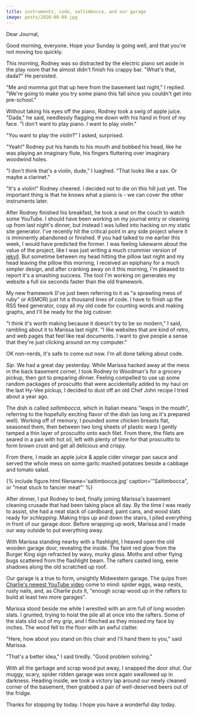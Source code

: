 ```yaml
---
title: instruments, code, saltimbocca, and our garage
image: posts/2020-08-09.jpg
---
```


Dear Journal,

Good morning, everyone. Hope your Sunday is going well, and that
you're not moving too quickly.

This morning, Rodney was so distracted by the electric piano set aside
in the play room that he almost didn't finish his crappy bar.  "What's
that, dada?" He persisted.

"Me and momma got that up here from the basement last night," I
replied.  "We're going to make you try some piano this fall since you
couldn't get into pre-school."

Without taking his eyes off the piano, Rodney took a swig of apple
juice.  "Dada," he said, needlessly flagging me down with his hand in
front of my face.  "I don't want to play piano.  I want to play
_violin_."

"You want to play the _violin_?" I asked, surprised.

"Yeah!"  Rodney put his hands to his mouth and bobbed his head, like
he was playing an imaginary flute, his fingers fluttering over
imaginary woodwind holes.

"I don't think that's a violin, dude," I luaghed.  "That looks like a
sax.  Or maybe a clarinet."

"It's a violin!" Rodney cheered.  I decided not to die on this hill
just yet.  The important thing is that he knows what a piano is - we
can cover the other instruments later.

After Rodney finished his breakfast, he took a seat on the couch to
watch some YouTube.  I should have been working on my journal entry or
cleaning up from last night's dinner, but instead I was lulled into
hacking on my static site generator.  I've recently hit the critical
point in any side project where it is imminently abandoned or
finished.  If you had talked to me earlier this week, I would have
predicted the former.  I was feeling lukewarm about the value of the
project, like I was just writing a much crummier version of [jekyll].
But sometime between my head hitting the pillow last night and my head
leaving the pillow this morning, I received an epiphany for a much
simpler design, and after cranking away on it this morning, I'm
pleased to report it's a smashing success.  The tool I'm working on
generates my website a full six seconds faster than the old framework.

My new framework (I've just been referring to it as "a sprawling mess
of ruby" or ASMOR) just hit a thousand lines of code.  I have to
finish up the RSS feed generator, copy all my old code for counting
words and making graphs, and I'll be ready for the big cutover.

"I think it's worth making because it doesn't try to be so modern," I
said, rambling about it to Marissa last night.  "I like websites that
are kind of retro, and web pages that feel like real documents.  I
want to give people a sense that they're just clicking around on my
computer."

[jekyll]: https://jekyllrb.com/

OK non-nerds, it's safe to come out now.  I'm all done talking about
code.

_Sip_.  We had a great day yesterday.  While Marissa hacked away at
the mess in the back basement corner, I took Rodney to Woodman's for a
grocery pickup, then got to preparing dinner.  Feeling compelled to
use up some random packages of proscuitto that were accidentally added
to my haul on the last Hy-Vee pickup, I decided to dust off an old
Chef John recipe I tried about a year ago.

The dish is called _saltimbocca_, which in Italian means "leaps in the
mouth", referring to the hopefully exciting flavor of the dish (as
long as it's prepared well).  Working off of memory, I pounded some
chicken breasts flat, seasoned them, then between two long sheets of
plastic warp I gently tamped a thin layer of proscuitto onto each
filet.  From there, the filets are seared in a pan with hot oil, left
with plenty of time for that proscuitto to form brown crust and get
all delicious and crispy.

From there, I made an apple juice & apple cider vinegar pan sauce and
served the whole mess on some garlic mashed potatoes beside a cabbage
and tomato salad.

{% include figure.html
filename='saltimbocca.jpg'
caption='"Saltimbocca", or "meat stuck to fancier meat"' %}

After dinner, I put Rodney to bed, finally joining Marissa's basement
cleaning crusade that had been taking place all day.  By the time I
was ready to assist, she had a neat stack of cardboard, paint cans,
and wood slats ready for _schlepping_.  Making trips up and down the
stairs, I piled everything in front of our garage door.  Before
wrapping up work, Marissa and I made our way outside to put everything
away.

With Marissa standing nearby with a flashlight, I heaved open the old
wooden garage door, revealing the inside.  The faint red glow from the
Burger King sign refracted by wavy, murky glass.  Moths and other
flying bugs scattered from the flashlight beam.  The rafters casted
long, eerie shadows along the old scratched up roof.

Our garage is a true to form, unsightly Midwestern garage.  The quips
from [Charlie's newest YouTube video] come to mind: spider eggs, wasp
nests, rusty nails, and, as Charlie puts it, "enough scrap wood up in
the rafters to build at least two more garages".

Marissa stood beside me while I wrestled with an arm full of long
wooden slats.  I grunted, trying to hoist the pile all at once into
the rafters.  Some of the slats slid out of my grip, and I flinched as
they missed my face by inches.  The wood fell to the floor with an
awful clatter.

"Here, how about you stand on this chair and I'll hand them to you,"
said Marissa.

"That's a better idea," I said tiredly.  "Good problem solving."

With all the garbage and scrap wood put away, I snapped the door shut.
Our muggy, scary, spider ridden garage was once again swallowed up in
darkness.  Heading inside, we took a victory lap around our newly
cleaned corner of the basement, then grabbed a pair of well-deserved
beers out of the fridge.

Thanks for stopping by today.  I hope you have a wonderful day today.

[Charlie's newest YouTube video]: https://youtu.be/RiOr5Z7KQpw
